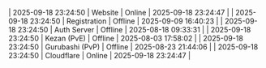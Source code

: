 | 2025-09-18 23:24:50 | Website | Online | 2025-09-18 23:24:47 |
| 2025-09-18 23:24:50 | Registration | Offline | 2025-09-09 16:40:23 |
| 2025-09-18 23:24:50 | Auth Server | Offline | 2025-08-18 09:33:31 |
| 2025-09-18 23:24:50 | Kezan (PvE) | Offline | 2025-08-03 17:58:02 |
| 2025-09-18 23:24:50 | Gurubashi (PvP) | Offline | 2025-08-23 21:44:06 |
| 2025-09-18 23:24:50 | Cloudflare | Online | 2025-09-18 23:24:47 |
